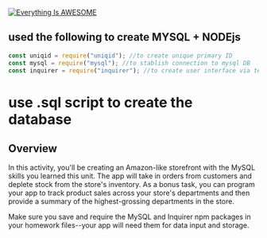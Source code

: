 [![Everything Is AWESOME](http://i.imgur.com/Ot5DWAW.png)](https://drive.google.com/file/d/1UHQrsXpY0o7DvsVCQ0UJMQZwP3UHAm6S/view?usp=sharing "Everything Is AWESOME")

## used the following to create MYSQL + NODEjs

```javascript
const uniqid = require("uniqid"); //to create unique primary ID 
const mysql = require("mysql"); //to stablish connection to mysql DB
const inquirer = require("inquirer"); //to create user interface via terminal
```

# use .sql script to create the database

## Overview

In this activity, you'll be creating an Amazon-like storefront with the MySQL skills you learned this unit. The app will take in orders from customers and deplete stock from the store's inventory. As a bonus task, you can program your app to track product sales across your store's departments and then provide a summary of the highest-grossing departments in the store.

Make sure you save and require the MySQL and Inquirer npm packages in your homework files--your app will need them for data input and storage.

